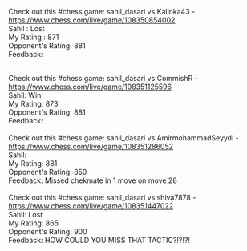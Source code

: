 Check out this #chess game: sahil_dasari vs Kalinka43 - https://www.chess.com/live/game/108350854002
<br/>
Sahil : Lost
<br/>
My Rating : 871
<br/>
Opponent's Rating: 881
<br/>
Feedback: 
<br/>
<br/>

Check out this #chess game: sahil_dasari vs CommishR - https://www.chess.com/live/game/108351125596
<br/>
Sahil: Win
<br/>
My Rating: 873
<br/>
Opponent's Rating: 881
<br/>
Feedback:
<br/>
<br/>
Check out this #chess game: sahil_dasari vs AmirmohammadSeyydi - https://www.chess.com/live/game/108351286052
<br/>
Sahil:
<br/>
My Rating: 881
<br/>
Opponent's Rating: 850
<br/>
Feedback: Missed chekmate in 1 move on move 28
<br/>
<br/>
Check out this #chess game: sahil_dasari vs shiva7878 - https://www.chess.com/live/game/108351447022
<br/>
Sahil: Lost
<br/>
My Rating: 865
<br/>
Opponent's Rating: 900
<br/>
Feedback: HOW COULD YOU MISS THAT TACTIC?!?!?!





